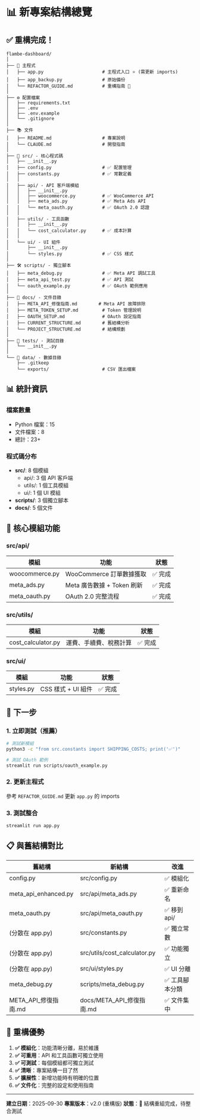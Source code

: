 # 📊 新專案結構總覽

## ✅ 重構完成！

```
flambe-dashboard/
│
├── 📄 主程式
│   ├── app.py                      # 主程式入口 ⭐ (需更新 imports)
│   ├── app_backup.py               # 原始備份
│   └── REFACTOR_GUIDE.md           # 重構指南 📖
│
├── ⚙️ 配置檔案
│   ├── requirements.txt
│   ├── .env
│   ├── .env.example
│   └── .gitignore
│
├── 📚 文件
│   ├── README.md                   # 專案說明
│   └── CLAUDE.md                   # 開發指南
│
├── 🎨 src/ - 核心程式碼
│   ├── __init__.py
│   ├── config.py                   # ✅ 配置管理
│   ├── constants.py                # ✅ 常數定義
│   │
│   ├── api/ - API 客戶端模組
│   │   ├── __init__.py
│   │   ├── woocommerce.py          # ✅ WooCommerce API
│   │   ├── meta_ads.py             # ✅ Meta Ads API
│   │   └── meta_oauth.py           # ✅ OAuth 2.0 認證
│   │
│   ├── utils/ - 工具函數
│   │   ├── __init__.py
│   │   └── cost_calculator.py      # ✅ 成本計算
│   │
│   └── ui/ - UI 組件
│       ├── __init__.py
│       └── styles.py               # ✅ CSS 樣式
│
├── 🛠️ scripts/ - 獨立腳本
│   ├── meta_debug.py               # ✅ Meta API 調試工具
│   ├── meta_api_test.py            # ✅ API 測試
│   └── oauth_example.py            # ✅ OAuth 範例應用
│
├── 📖 docs/ - 文件目錄
│   ├── META_API_修復指南.md        # Meta API 故障排除
│   ├── META_TOKEN_SETUP.md         # Token 管理說明
│   ├── OAUTH_SETUP.md              # OAuth 設定指南
│   ├── CURRENT_STRUCTURE.md        # 舊結構分析
│   └── PROJECT_STRUCTURE.md        # 結構規劃
│
├── 🧪 tests/ - 測試目錄
│   └── __init__.py
│
└── 💾 data/ - 數據目錄
    ├── .gitkeep
    └── exports/                    # CSV 匯出檔案
```

## 📊 統計資訊

### 檔案數量
- Python 檔案：15
- 文件檔案：8
- 總計：23+

### 程式碼分布
- **src/**: 8 個模組
  - api/: 3 個 API 客戶端
  - utils/: 1 個工具模組
  - ui/: 1 個 UI 模組
- **scripts/**: 3 個獨立腳本
- **docs/**: 5 個文件

## 🎯 核心模組功能

### src/api/
| 模組 | 功能 | 狀態 |
|------|------|------|
| woocommerce.py | WooCommerce 訂單數據獲取 | ✅ 完成 |
| meta_ads.py | Meta 廣告數據 + Token 刷新 | ✅ 完成 |
| meta_oauth.py | OAuth 2.0 完整流程 | ✅ 完成 |

### src/utils/
| 模組 | 功能 | 狀態 |
|------|------|------|
| cost_calculator.py | 運費、手續費、稅務計算 | ✅ 完成 |

### src/ui/
| 模組 | 功能 | 狀態 |
|------|------|------|
| styles.py | CSS 樣式 + UI 組件 | ✅ 完成 |

## 🔄 下一步

### 1. 立即測試（推薦）

```bash
# 測試新模組
python3 -c "from src.constants import SHIPPING_COSTS; print('✅')"

# 測試 OAuth 範例
streamlit run scripts/oauth_example.py
```

### 2. 更新主程式

參考 `REFACTOR_GUIDE.md` 更新 `app.py` 的 imports

### 3. 測試整合

```bash
streamlit run app.py
```

## 📋 與舊結構對比

| 舊結構 | 新結構 | 改進 |
|--------|--------|------|
| config.py | src/config.py | ✅ 模組化 |
| meta_api_enhanced.py | src/api/meta_ads.py | ✅ 重新命名 |
| meta_oauth.py | src/api/meta_oauth.py | ✅ 移到 api/ |
| (分散在 app.py) | src/constants.py | ✅ 獨立常數 |
| (分散在 app.py) | src/utils/cost_calculator.py | ✅ 功能獨立 |
| (分散在 app.py) | src/ui/styles.py | ✅ UI 分離 |
| meta_debug.py | scripts/meta_debug.py | ✅ 工具腳本分類 |
| META_API_修復指南.md | docs/META_API_修復指南.md | ✅ 文件集中 |

## 🎉 重構優勢

1. **✅ 模組化**：功能清晰分離，易於維護
2. **✅ 可重用**：API 和工具函數可獨立使用
3. **✅ 可測試**：每個模組都可獨立測試
4. **✅ 清晰**：專案結構一目了然
5. **✅ 擴展性**：新增功能時有明確的位置
6. **✅ 文件化**：完整的設定和使用指南

---

**建立日期**：2025-09-30
**專案版本**：v2.0 (重構版)
**狀態**：🎯 結構重組完成，待整合測試
